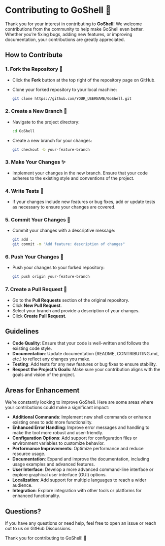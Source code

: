 # Contributing to GoShell 🤝

Thank you for your interest in contributing to **GoShell**! We welcome contributions from the community to help make GoShell even better. Whether you’re fixing bugs, adding new features, or improving documentation, your contributions are greatly appreciated.

## How to Contribute

### 1. Fork the Repository 🔄

- Click the **Fork** button at the top right of the repository page on GitHub.
- Clone your forked repository to your local machine:

    ```bash
    git clone https://github.com/YOUR_USERNAME/GoShell.git
    ```

### 2. Create a New Branch 🌱

- Navigate to the project directory:

    ```bash
    cd GoShell
    ```

- Create a new branch for your changes:

    ```bash
    git checkout -b your-feature-branch
    ```

### 3. Make Your Changes ✨

- Implement your changes in the new branch. Ensure that your code adheres to the existing style and conventions of the project.

### 4. Write Tests 🧪

- If your changes include new features or bug fixes, add or update tests as necessary to ensure your changes are covered.

### 5. Commit Your Changes 📝

- Commit your changes with a descriptive message:

    ```bash
    git add .
    git commit -m "Add feature: description of changes"
    ```

### 6. Push Your Changes 🚀

- Push your changes to your forked repository:

    ```bash
    git push origin your-feature-branch
    ```

### 7. Create a Pull Request 💬

- Go to the **Pull Requests** section of the original repository.
- Click **New Pull Request**.
- Select your branch and provide a description of your changes.
- Click **Create Pull Request**.

## Guidelines

- **Code Quality**: Ensure that your code is well-written and follows the existing code style.
- **Documentation**: Update documentation (README, CONTRIBUTING.md, etc.) to reflect any changes you make.
- **Testing**: Add tests for any new features or bug fixes to ensure stability.
- **Respect the Project’s Goals**: Make sure your contribution aligns with the goals and vision of the project.

## Areas for Enhancement

We’re constantly looking to improve GoShell. Here are some areas where your contributions could make a significant impact:

- **Additional Commands**: Implement new shell commands or enhance existing ones to add more functionality.
- **Enhanced Error Handling**: Improve error messages and handling to make the tool more robust and user-friendly.
- **Configuration Options**: Add support for configuration files or environment variables to customize behavior.
- **Performance Improvements**: Optimize performance and reduce resource usage.
- **Documentation**: Expand and improve the documentation, including usage examples and advanced features.
- **User Interface**: Develop a more advanced command-line interface or explore graphical user interface (GUI) options.
- **Localization**: Add support for multiple languages to reach a wider audience.
- **Integration**: Explore integration with other tools or platforms for enhanced functionality.

## Questions?

If you have any questions or need help, feel free to open an issue or reach out to us on GitHub Discussions.

Thank you for contributing to GoShell! 🌟
